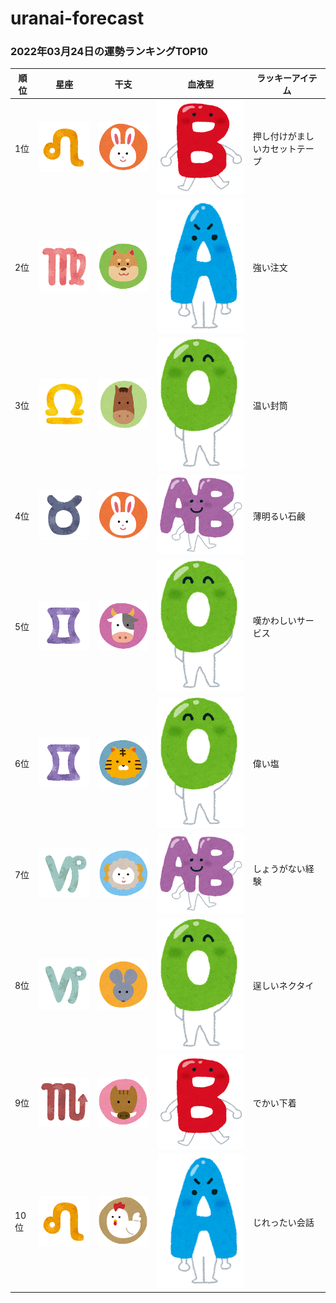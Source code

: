 # uranai-forecast

### 2022年03月24日の運勢ランキングTOP10
|順位|星座|干支|血液型|ラッキーアイテム|
|-----------|-----------|-----------|-----------|-----------|
|1位|<img src='imgs/sign/small/seiza_mark05_shishi.png'>|<img src='imgs/eto/small/eto_mark04_usagi.png'>|<img src='imgs/blood/small/ketsuekigata_b.png'>|押し付けがましいカセットテープ|
|2位|<img src='imgs/sign/small/seiza_mark06_otome.png'>|<img src='imgs/eto/small/eto_mark11_inu.png'>|<img src='imgs/blood/small/ketsuekigata_a.png'>|強い注文|
|3位|<img src='imgs/sign/small/seiza_mark07_tenbin.png'>|<img src='imgs/eto/small/eto_mark07_uma.png'>|<img src='imgs/blood/small/ketsuekigata_o.png'>|温い封筒|
|4位|<img src='imgs/sign/small/seiza_mark02_oushi.png'>|<img src='imgs/eto/small/eto_mark04_usagi.png'>|<img src='imgs/blood/small/ketsuekigata_ab.png'>|薄明るい石鹸|
|5位|<img src='imgs/sign/small/seiza_mark03_futago.png'>|<img src='imgs/eto/small/eto_mark02_ushi.png'>|<img src='imgs/blood/small/ketsuekigata_o.png'>|嘆かわしいサービス|
|6位|<img src='imgs/sign/small/seiza_mark03_futago.png'>|<img src='imgs/eto/small/eto_mark03_tora.png'>|<img src='imgs/blood/small/ketsuekigata_o.png'>|偉い塩|
|7位|<img src='imgs/sign/small/seiza_mark10_yagi.png'>|<img src='imgs/eto/small/eto_mark08_hitsuji.png'>|<img src='imgs/blood/small/ketsuekigata_ab.png'>|しょうがない経験|
|8位|<img src='imgs/sign/small/seiza_mark10_yagi.png'>|<img src='imgs/eto/small/eto_mark01_nezumi.png'>|<img src='imgs/blood/small/ketsuekigata_o.png'>|逞しいネクタイ|
|9位|<img src='imgs/sign/small/seiza_mark08_sasori.png'>|<img src='imgs/eto/small/eto_mark12_inoshishi.png'>|<img src='imgs/blood/small/ketsuekigata_b.png'>|でかい下着|
|10位|<img src='imgs/sign/small/seiza_mark05_shishi.png'>|<img src='imgs/eto/small/eto_mark10_tori.png'>|<img src='imgs/blood/small/ketsuekigata_a.png'>|じれったい会話|
